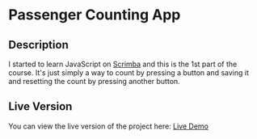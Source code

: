 # Passenger Counting App

## Description
I started to learn JavaScript on [Scrimba](https://scrimba.com/home) and this is the 1st part of the course.
It's just simply a way to count by pressing a button and saving it and resetting the count by pressing another button.

## Live Version
You can view the live version of the project here: [Live Demo](https://robinsrepository.github.io/passenger-counter/)
